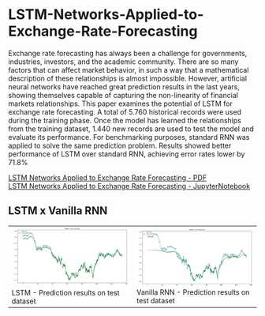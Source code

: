 # LSTM-Networks-Applied-to-Exchange-Rate-Forecasting

Exchange rate forecasting has always been a challenge for governments, industries,
investors, and the academic community. There are so many factors that can affect market
behavior, in such a way that a mathematical description of these relationships is almost
impossible. However, artificial neural networks have reached great prediction results in the
last years, showing themselves capable of capturing the non-linearity of financial markets
relationships. This paper examines the potential of LSTM for exchange rate forecasting. A
total of 5.760 historical records were used during the training phase. Once the model has
learned the relationships from the training dataset, 1.440 new records are used to test the
model and evaluate its performance. For benchmarking purposes, standard RNN was applied
to solve the same prediction problem. Results showed better performance of LSTM over
standard RNN, achieving error rates lower by 71.8%

[LSTM Networks Applied to Exchange Rate Forecasting - PDF](https://github.com/brunoRenzo6/LSTM-Networks-Applied-to-Exchange-Rate-Forecasting/blob/main/TCC_paper/TCC_BrunoNRenzo.pdf)
</br>
[LSTM Networks Applied to Exchange Rate Forecasting - JupyterNotebook](https://github.com/brunoRenzo6/LSTM-Networks-Applied-to-Exchange-Rate-Forecasting/blob/main/TCC_scripts/stacked_lstm.ipynb)

## LSTM x Vanilla RNN
<table>
  <tr>
    <td>
      <img src="https://github.com/brunoRenzo6/LSTM-Networks-Applied-to-Exchange-Rate-Forecasting/blob/main/TCC_paper/figuras/results/testPrediction.JPG"/>
      </br>
      LSTM - Prediction results on test dataset
    </td>
    <td>
      <img src="https://github.com/brunoRenzo6/LSTM-Networks-Applied-to-Exchange-Rate-Forecasting/blob/main/TCC_paper/figuras/results/testPrediction_RNN.JPG" />
      </br>
      Vanilla RNN - Prediction results on test dataset
    </td>
  </tr>
</table>
